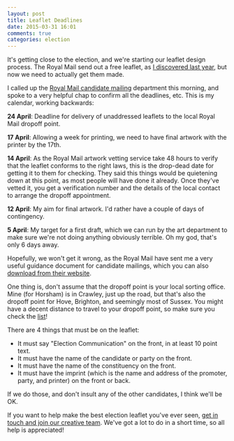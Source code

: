 ```yaml
---
layout: post
title: Leaflet Deadlines
date: 2015-03-31 16:01
comments: true
categories: election
---
```


It's getting close to the election, and we're starting our leaflet design process. The Royal Mail send out a free leaflet, as [I discovered last year](/blog/2014/08/13/leaflet-drops/), but now we need to actually get them made.

I called up the [Royal Mail candidate mailing](http://www.royalmail.com/corporate/electoral-services/candidate-mailing) department this morning, and spoke to a very helpful chap to confirm all the deadlines, etc. This is my calendar, working backwards:

**24 April**: Deadline for delivery of unaddressed leaflets to the local Royal Mail dropoff point.

**17 April**: Allowing a week for printing, we need to have final artwork with the printer by the 17th.

**14 April**: As the Royal Mail artwork vetting service take 48 hours to verify that the leaflet conforms to the right laws, this is the drop-dead date for getting it to them for checking. They said this things would be quietening down at this point, as most people will have done it already. Once they've vetted it, you get a verification number and the details of the local contact to arrange the dropoff appointment.

**12 April**: My aim for final artwork. I'd rather have a couple of days of contingency.

**5 April**: My target for a first draft, which we can run by the art department to make sure we're not doing anything obviously terrible. Oh my god, that's only 6 days away.

Hopefully, we won't get it wrong, as the Royal Mail have sent me a very useful guidance document for candidate mailings, which you can also [download from their website](http://www.royalmail.com/sites/default/files/Candidate-Mail-guide-Parliamentary-and-Assembly-elections_0.pdf).

One thing is, don't assume that the dropoff point is your local sorting office. Mine (for Horsham) is in Crawley, just up the road, but that's also the dropoff point for Hove, Brighton, and seemingly most of Sussex. You might have a decent distance to travel to your dropoff point, so make sure you check the [list](http://www.royalmail.com/sites/default/files/Candidate-Mail-Drop-Off-Point-to-Constituency-mapping-for-May-2015.xls)!

There are 4 things that must be on the leaflet:

* It must say "Election Communication" on the front, in at least 10 point text.
* It must have the name of the candidate or party on the front.
* It must have the name of the constituency on the front.
* It must have the imprint (which is the name and address of the promoter, party, and printer) on the front or back.

If we do those, and don't insult any of the other candidates, I think we'll be OK.

If you want to help make the best election leaflet you've ever seen, [get in touch and join our creative team](http://somethingnew.org.uk/volunteer). We've got a lot to do in a short time, so all help is appreciated!


